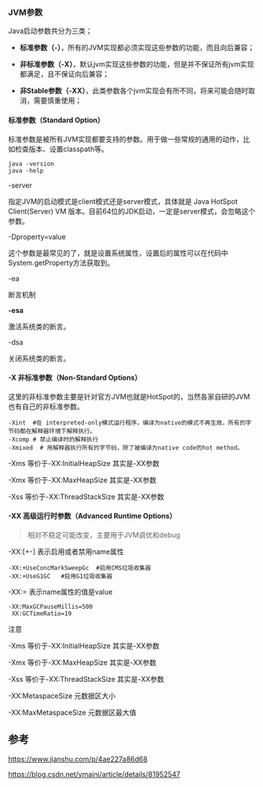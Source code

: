 ### JVM参数



Java启动参数共分为三类；

- **标准参数（-）**，所有的JVM实现都必须实现这些参数的功能，而且向后兼容；

- **非标准参数（-X）**，默认jvm实现这些参数的功能，但是并不保证所有jvm实现都满足，且不保证向后兼容；

- **非Stable参数（-XX）**，此类参数各个jvm实现会有所不同，将来可能会随时取消，需要慎重使用；



#### 标准参数（Standard Option）

标准参数是被所有JVM实现都要支持的参数。用于做一些常规的通用的动作，比如检查版本、设置classpath等。

```shell
java -version
java -help 
```

-server

指定JVM的启动模式是client模式还是server模式，具体就是 Java HotSpot Client(Server) VM 版本。目前64位的JDK启动，一定是server模式，会忽略这个参数。

-Dproperty=value

这个参数是最常见的了，就是设置系统属性，设置后的属性可以在代码中System.getProperty方法获取到。

-ea

断言机制

**-esa** 

 激活系统类的断言。

-dsa

关闭系统类的断言。

#### -X  非标准参数（Non-Standard Options）

这里的非标准参数主要是针对官方JVM也就是HotSpot的，当然各家自研的JVM也有自己的非标准参数。

```shell
-Xint  #在 interpreted-only模式运行程序。编译为native的模式不再生效，所有的字节码都在解释器环境下解释执行。
-Xcomp # 禁止编译时的解释执行
-Xmixed  # 用解释器执行所有的字节码，除了被编译为native code的hot method。
```


-Xms 等价于-XX:InitialHeapSize  其实是-XX参数

-Xmx 等价于-XX:MaxHeapSize  其实是-XX参数

-Xss   等价于-XX:ThreadStackSize  其实是-XX参数



#### -XX 高级运行时参数（Advanced Runtime Options）

> 相对不稳定可能改变，主要用于JVM调优和debug

-XX:[+-]<name> 表示启用或者禁用name属性

```
-XX:+UseConcMarkSweepGc  #启用CMS垃圾收集器
-XX:+UseG1GC   #启用G1垃圾收集器
```

-XX:<key>=<value> 表示name属性的值是value

```
-XX:MaxGCPauseMillis=500
 XX:GCTimeRatio=19
```

注意

-Xms 等价于-XX:InitialHeapSize  其实是-XX参数

-Xmx 等价于-XX:MaxHeapSize  其实是-XX参数

-Xss   等价于-XX:ThreadStackSize  其实是-XX参数



-XX:MetaspaceSize 元数据区大小

-XX:MaxMetaspaceSize  元数据区最大值





## 参考

https://www.jianshu.com/p/4ae227a86d68

https://blog.csdn.net/ymaini/article/details/81952547















